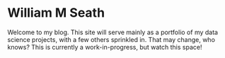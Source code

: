 # William M Seath

Welcome to my blog. This site will serve mainly as a portfolio of my data science projects, with a few others sprinkled in. That may change, who knows? This is currently a work-in-progress, but watch this space!
